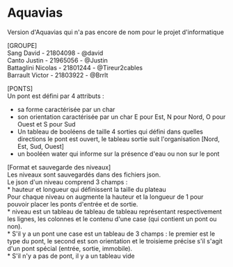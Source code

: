 # Aquavias

Version d'Aquavias qui n'a pas encore de nom pour le projet d'informatique

[GROUPE]  
Sang David - 21804098 - @david  
Canto Justin - 21965056 - @Justin   
Battaglini Nicolas - 21801244 - @Tireur2cables  
Barrault Victor - 21803922 - @Brrlt  

[PONTS]  
Un pont est défini par 4 attributs :  
  * sa forme caractérisée par un char
  * son orientation caractérisée par un char E pour Est, N pour Nord, O pour Ouest et S pour Sud  
  * Un tableau de booléens de taille 4 sorties qui défini dans quelles directions le pont est ouvert, le tableau sortie suit l'organisation [Nord, Est, Sud, Ouest]  
  * un booléen water qui informe sur la présence d'eau ou non sur le pont  

[Format et sauvegarde des niveaux]  
Les niveaux sont sauvegardés dans des fichiers json.  
Le json d'un niveau comprend 3 champs :  
    * hauteur et longueur qui définissent la taille du plateau  
      Pour chaque niveau on augmente la hauteur et la longueur de 1 pour pouvoir placer les ponts d'entrée et de sortie.  
    * niveau est un tableau de tableau de tableau représentant respectivement les lignes, les colonnes et le contenu d'une case (qui contient un pont ou non).  
      * S'il y a un pont une case est un tableau de 3 champs : le premier est le type du pont, le second est son orientation et le troisieme précise s'il s'agit d'un pont spécial (entrée, sortie, immobile).  
      * S'il n'y a pas de pont, il y a un tableau vide  
